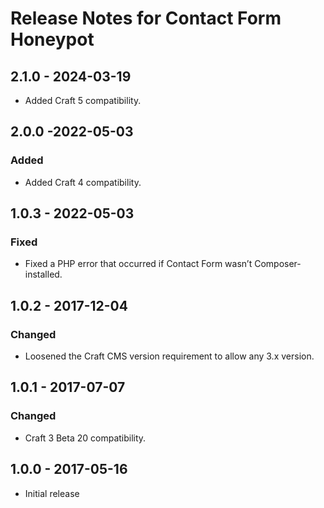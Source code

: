 # Release Notes for Contact Form Honeypot

## 2.1.0 - 2024-03-19

- Added Craft 5 compatibility.

## 2.0.0 -2022-05-03

### Added
- Added Craft 4 compatibility.

## 1.0.3 - 2022-05-03

### Fixed
- Fixed a PHP error that occurred if Contact Form wasn’t Composer-installed.

## 1.0.2 - 2017-12-04

### Changed
- Loosened the Craft CMS version requirement to allow any 3.x version.

## 1.0.1 - 2017-07-07

### Changed
- Craft 3 Beta 20 compatibility.

## 1.0.0 - 2017-05-16

- Initial release
